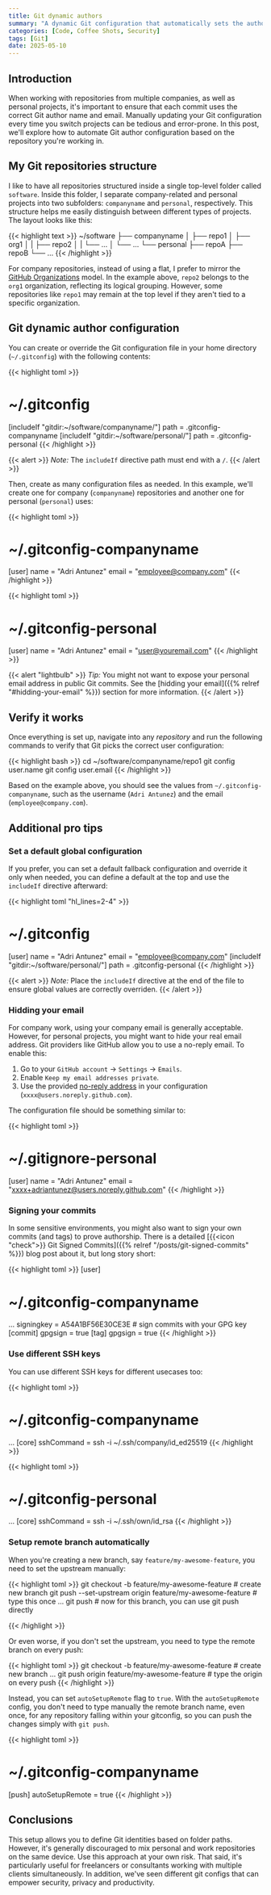 ```yaml
---
title: Git dynamic authors
summary: "A dynamic Git configuration that automatically sets the author name and email based on the repository path. It's perfect for working on multiple projects from a single laptop safely without manual switching."
categories: [Code, Coffee Shots, Security]
tags: [Git]
date: 2025-05-10
---
```


## Introduction

When working with repositories from multiple companies, as well as personal projects, it's important to ensure that each commit uses the correct Git author name and email. Manually updating your Git configuration every time you switch projects can be tedious and error-prone. In this post, we'll explore how to automate Git author configuration based on the repository you're working in.

## My Git repositories structure

I like to have all repositories structured inside a single top-level folder called `software`. Inside this folder, I separate company-related and personal projects into two subfolders: `companyname` and `personal`, respectively. 
This structure helps me easily distinguish between different types of projects. The layout looks like this:

{{< highlight text >}}
~/software
├── companyname
│   ├── repo1
│   ├── org1
│   |   ├── repo2
│   |   └── ...
│   └── ...
└── personal
    ├── repoA
    ├── repoB
    └── ...
{{< /highlight >}}

For company repositories, instead of using a flat, I prefer to mirror the [GitHub Organizations](https://docs.github.com/en/organizations/collaborating-with-groups-in-organizations/about-organizations) model. In the example above, `repo2` belongs to the `org1` organization, reflecting its logical grouping. However, some repositories like `repo1` may remain at the top level if they aren't tied to a specific organization.

## Git dynamic author configuration

You can create or override the Git configuration file in your home directory (`~/.gitconfig`) with the following contents:

{{< highlight toml >}}
# ~/.gitconfig
[includeIf "gitdir:~/software/companyname/"]
   path = .gitconfig-companyname
[includeIf "gitdir:~/software/personal/"]
   path = .gitconfig-personal
{{< /highlight >}}

{{< alert >}}
*Note:* The `includeIf` directive path must end with a `/`.
{{< /alert >}}

Then, create as many configuration files as needed. In this example, we'll create one for company (`companyname`) repositories and another one for personal (`personal`) uses:

{{< highlight toml >}}
# ~/.gitconfig-companyname
[user]
  name = "Adri Antunez"
  email = "employee@company.com"
{{< /highlight >}}

{{< highlight toml >}}
# ~/.gitconfig-personal
[user]
  name = "Adri Antunez"
  email = "user@youremail.com"
{{< /highlight >}}

{{< alert "lightbulb" >}}
*Tip:* You might not want to expose your personal email address in public Git commits. See the [hidding your email]({{% relref "#hidding-your-email" %}}) section for more information.
{{< /alert >}}

## Verify it works

Once everything is set up, navigate into any *repository* and run the following commands to verify that Git picks the correct user configuration:

{{< highlight bash >}}
cd ~/software/companyname/repo1
git config user.name
git config user.email
{{< /highlight >}}

Based on the example above, you should see the values from `~/.gitconfig-companyname`, such as the username (`Adri Antunez`) and the email (`employee@company.com`).

## Additional pro tips

### Set a default global configuration

If you prefer, you can set a default fallback configuration and override it only when needed, you can define a default at the top and use the `includeIf` directive afterward:

{{< highlight toml "hl_lines=2-4" >}}
# ~/.gitconfig
[user]
  name = "Adri Antunez"
  email = "employee@company.com"
[includeIf "gitdir:~/software/personal/"]
   path = .gitconfig-personal
{{< /highlight >}}

{{< alert >}}
*Note:* Place the `includeIf` directive at the end of the file to ensure global values are correctly overriden.
{{< /alert >}}

### Hidding your email

For company work, using your company email is generally acceptable. However, for personal projects, you might want to hide your real email address. Git providers like GitHub allow you to use a no-reply email. To enable this:

1. Go to your `GitHub account` → `Settings` → `Emails`.
1. Enable `Keep my email addresses private`.
1. Use the provided [no-reply address](https://docs.github.com/en/account-and-profile/setting-up-and-managing-your-personal-account-on-github/managing-email-preferences/setting-your-commit-email-address#about-no-reply-email) in your configuration (`xxxx@users.noreply.github.com`).

The configuration file should be something similar to:

{{< highlight toml >}}
# ~/.gitignore-personal
[user]
  name = "Adri Antunez"
  email = "xxxx+adriantunez@users.noreply.github.com"
{{< /highlight >}}

### Signing your commits

In some sensitive environments, you might also want to sign your own commits (and tags) to prove authorship. There is a detailed [{{<icon "check">}} Git Signed Commits]({{% relref "/posts/git-signed-commits" %}}) blog post about it, but long story short:


{{< highlight toml >}}
[user]
# ~/.gitconfig-companyname
  ...
  signingkey = A54A1BF56E30CE3E # sign commits with your GPG key
[commit]
  gpgsign = true
[tag]
  gpgsign = true
{{< /highlight >}}

### Use different SSH keys

You can use different SSH keys for different usecases too:

{{< highlight toml >}}
# ~/.gitconfig-companyname
...
[core]
  sshCommand = ssh -i ~/.ssh/company/id_ed25519
{{< /highlight >}}

{{< highlight toml >}}
# ~/.gitconfig-personal
...
[core]
  sshCommand = ssh -i ~/.ssh/own/id_rsa
{{< /highlight >}}

### Setup remote branch automatically

When you're creating a new branch, say `feature/my-awesome-feature`, you need to set the upstream manually:

{{< highlight toml >}}
git checkout -b feature/my-awesome-feature # create new branch
git push --set-upstream origin feature/my-awesome-feature # type this once
...
git push # now for this branch, you can use git push directly

{{< /highlight >}}

Or even worse, if you don't set the upstream, you need to type the remote branch on every push:

{{< highlight toml >}}
git checkout -b feature/my-awesome-feature # create new branch
...
git push origin feature/my-awesome-feature # type the origin <remote-branch> on every push
{{< /highlight >}}

Instead, you can set `autoSetupRemote` flag to `true`. With the `autoSetupRemote` config, you don't need to type manually the remote branch name, even once, for any repository falling within your gitconfig, so you can push the changes simply with `git push`.

{{< highlight toml >}}
# ~/.gitconfig-companyname
[push]
  autoSetupRemote = true
{{< /highlight >}}

## Conclusions

This setup allows you to define Git identities based on folder paths. However, it's generally discouraged to mix personal and work repositories on the same device. Use this approach at your own risk. That said, it's particularly useful for freelancers or consultants working with multiple clients simultaneously. In addition, we've seen different git configs that can empower security, privacy and productivity.